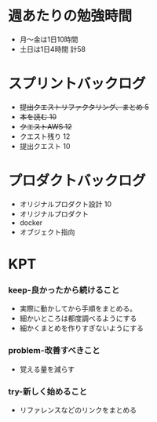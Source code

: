 
# 週あたりの勉強時間
- 月〜金は1日10時間
- 土日は1日4時間
計58

# スプリントバックログ
- ~~提出クエストリファクタリング、まとめ 5~~
- ~~本を読む 10~~
- ~~クエストAWS 12~~
- クエスト残り 12
- 提出クエスト 10

# プロダクトバックログ
- オリジナルプロダクト設計 10
- オリジナルプロダクト
- docker
- オブジェクト指向

# KPT
### keep-良かったから続けること
- 実際に動かしてから手順をまとめる。
- 細かいところは都度調べるようにする
- 細かくまとめを作りすぎないようにする

### problem-改善すべきこと
- 覚える量を減らす

### try-新しく始めること
- リファレンスなどのリンクをまとめる